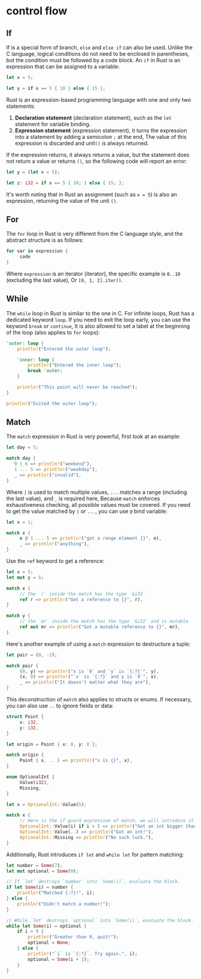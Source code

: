 # control flow

## If

If is a special form of branch, `else` and `else if` can also be used.
Unlike the C language, logical conditions do not need to be enclosed in parentheses, but the condition must be followed by a code block.
An `if` in Rust is an expression that can be assigned to a variable:

```rust
let x = 5;

let y = if x == 5 { 10 } else { 15 };
```

Rust is an expression-based programming language with one and only two statements:

1. **Declaration statement** (declaration statement), such as the `let` statement for variable binding.
2. **Expression statement** (expression statement), it turns the expression into a statement by adding a semicolon `;` at the end,
The value of this expression is discarded and unit`()` is always returned.

If the expression returns, it always returns a value, but the statement does not return a value or returns `()`, so the following code will report an error:

```rust
let y = (let x = 5);

let z: i32 = if x == 5 { 10; } else { 15; };
```

It's worth noting that in Rust an assignment (such as `x = 5`) is also an expression, returning the value of the unit `()`.

## For

The `for` loop in Rust is very different from the C language style, and the abstract structure is as follows:

```rust
for var in expression {
     code
}
```

Where `expression` is an iterator (iterator), the specific example is `0..10` (excluding the last value),
Or `[0, 1, 2].iter()`.

## While

The `while` loop in Rust is similar to the one in C. For infinite loops, Rust has a dedicated keyword `loop`.
If you need to exit the loop early, you can use the keyword `break` or `continue`,
It is also allowed to set a label at the beginning of the loop (also applies to `for` loops):

```rust
'outer: loop {
    println!("Entered the outer loop");

    'inner: loop {
        println!("Entered the inner loop");
        break 'outer;
    }

    println!("This point will never be reached");
}

println!("Exited the outer loop");
```

## Match

The `match` expression in Rust is very powerful, first look at an example:

```rust
let day = 5;

match day {
   0 | 6 => println!("weekend"),
   1 ... 5 => println!("weekday"),
   _ => println!("invalid"),
}
```

Where `|` is used to match multiple values, `...` matches a range (including the last value), and `_` is required here,
Because `match` enforces exhaustiveness checking, all possible values must be covered.
If you need to get the value matched by `|` or `...`, you can use `@` bind variable:

```rust
let x = 1;

match x {
     e @ 1 ... 5 => println!("got a range element {}", e),
     _ => println!("anything"),
}
```

Use the `ref` keyword to get a reference:

```rust
let x = 5;
let mut y = 5;

match x {
     // the `r` inside the match has the type `&i32`
     ref r => println!("Got a reference to {}", r),
}

match y {
     // the `mr` inside the match has the type `&i32` and is mutable
     ref mut mr => println!("Got a mutable reference to {}", mr),
}
```

Here's another example of using a `match` expression to destructure a tuple:

```rust
let pair = (0, -2);

match pair {
     (0, y) => println!("x is `0` and `y` is `{:?}`", y),
     (x, 0) => println!("`x` is `{:?}` and y is `0`", x),
     _ => println!("It doesn't matter what they are"),
}
```

This deconstruction of `match` also applies to structs or enums. If necessary, you can also use `..` to ignore fields or data:

```rust
struct Point {
     x: i32,
     y: i32,
}

let origin = Point { x: 0, y: 0 };

match origin {
     Point { x, .. } => println!("x is {}", x),
}

enum OptionalInt {
     Value(i32),
     Missing,
}

let x = OptionalInt::Value(5);

match x {
     // Here is the if guard expression of match, we will introduce it in detail in later chapters
     OptionalInt::Value(i) if i > 5 => println!("Got an int bigger than five!"),
     OptionalInt::Value(..) => println!("Got an int!"),
     OptionalInt::Missing => println!("No such luck."),
}
```

Additionally, Rust introduces `if let` and `while let` for pattern matching:

```rust
let number = Some(7);
let mut optional = Some(0);

// If `let` destroys `number` into `Some(i)`, evaluate the block.
if let Some(i) = number {
    println!("Matched {:?}!", i);
} else {
    println!("Didn't match a number!");
}

// While `let` destroys `optional` into `Some(i)`, evaluate the block.
while let Some(i) = optional {
    if i > 9 {
        println!("Greater than 9, quit!");
        optional = None;
    } else {
        println!("`i` is `{:?}`. Try again.", i);
        optional = Some(i + 1);
    }
}
```
